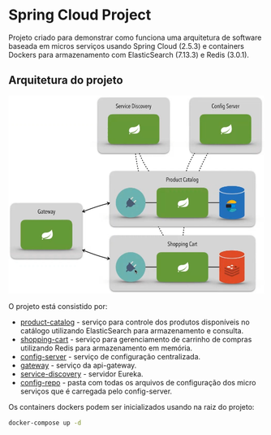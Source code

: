 # Spring Cloud Project

Projeto criado para demonstrar como funciona uma arquitetura de software baseada em micros serviços usando Spring Cloud (2.5.3) e containers Dockers para armazenamento com ElasticSearch (7.13.3) e Redis (3.0.1).

## Arquitetura do projeto

![arquitetura do projeto](https://github.com/Djeymisson/santander-fullstack-developer/blob/main/spring-cloud/arquitetura.png)

O projeto está consistido por:

- [product-catalog](https://github.com/Djeymisson/santander-fullstack-developer/tree/main/spring-cloud/product-catalog) - serviço para controle dos produtos disponíveis no catálogo utilizando ElasticSearch para armazenamento e consulta.
- [shopping-cart](https://github.com/Djeymisson/santander-fullstack-developer/tree/main/spring-cloud/shopping-cart) - serviço para gerenciamento de carrinho de compras utilizando Redis para armazenamento em memória.
- [config-server](https://github.com/Djeymisson/santander-fullstack-developer/tree/main/spring-cloud/config-server) - serviço de configuração centralizada.
- [gateway](https://github.com/Djeymisson/santander-fullstack-developer/tree/main/spring-cloud/gateway) - serviço da api-gateway.
- [service-discovery](https://github.com/Djeymisson/santander-fullstack-developer/tree/main/spring-cloud/service-discovery) - servidor Eureka.
- [config-repo](https://github.com/Djeymisson/santander-fullstack-developer/tree/main/spring-cloud/config-repo) - pasta com todas os arquivos de configuração dos micro serviços que é carregada pelo config-server.

Os containers dockers podem ser inicializados usando na raiz do projeto:

```sh
docker-compose up -d
```
